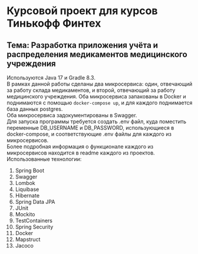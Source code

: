 # Курсовой проект для курсов Тинькофф Финтех

## Тема: Разработка приложения учёта и распределения медикаментов медицинского учреждения
Используются Java 17 и Gradle 8.3.<br>
В рамках данной работы сделаны два микросервиса: один, отвечающий за работу склада медикаментов, и второй, отвечающий за работу медицинского учреждения. Оба микросервиса запакованы в Docker и поднимаются с помощью `docker-compose up`, и для каждого поднимается база данных postgres.<br>
Оба микросервиса задокументированы в Swagger.<br>
Для запуска программы требуется создать .env файл, куда поместить переменные DB_USERNAME и DB_PASSWORD, использующиеся в docker-compose, и соответствующие .env файлы для каждого из микросервисов.<br>
Более подробная информация о функционале каждого из микросервисов находится в readme каждого из проектов.<br>
Использованные технологии:
1. Spring Boot
2. Swagger
3. Lombok
4. Liquibase
5. Hibernate
6. Spring Data JPA
7. JUnit
8. Mockito
9. TestContainers
10. Spring Security
11. Docker
12. Mapstruct
13. Jacoco
